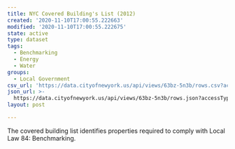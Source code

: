 ```yaml
---
title: NYC Covered Building's List (2012)
created: '2020-11-10T17:00:55.222663'
modified: '2020-11-10T17:00:55.222675'
state: active
type: dataset
tags:
  - Benchmarking
  - Energy
  - Water
groups:
  - Local Government
csv_url: 'https://data.cityofnewyork.us/api/views/63bz-5n3b/rows.csv?accessType=DOWNLOAD'
json_url: >-
  https://data.cityofnewyork.us/api/views/63bz-5n3b/rows.json?accessType=DOWNLOAD
layout: post

---
```

The covered building list identifies properties required to comply with Local Law 84: Benchmarking.
